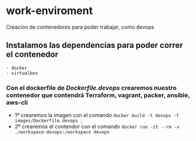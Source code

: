 # work-enviroment
Creacion de contenedores para poder trabajar, como devops

## Instalamos las dependencias para poder correr el contenedor 
 
    - docker 
    - virtualbox

### Con el dockerfile de *Dockerfile.devops* crearemos nuestro contenedor que contendrá Terraform, vagrant, packer, ansible, aws-cli

 - 1º crearemos la imagen con el comando ```docker build -t devops -f images/Dockerfile.devops .```
 - 2º crearemos el contendor con el comando ```docker run -it --rm -v ./workspace-devops:/workspace devops```
